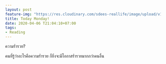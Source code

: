 ```yaml
---
layout: post
feature-img: "https://res.cloudinary.com/sdees-reallife/image/upload/v1555658919/sample_feature_img.png"
title: Today Monday!
date: 2020-04-06 T21:04:10+07:00
tags:
- Reading
---
```

ความร่ำรวย?

<i class="fa fa-child" style="color:plum"></i>

คนที่รู้ว่าอะไรคือความร่ำรวย ก็ยิ่งจะมีโอกาสร่ำรวยมากกว่าคนอื่น
